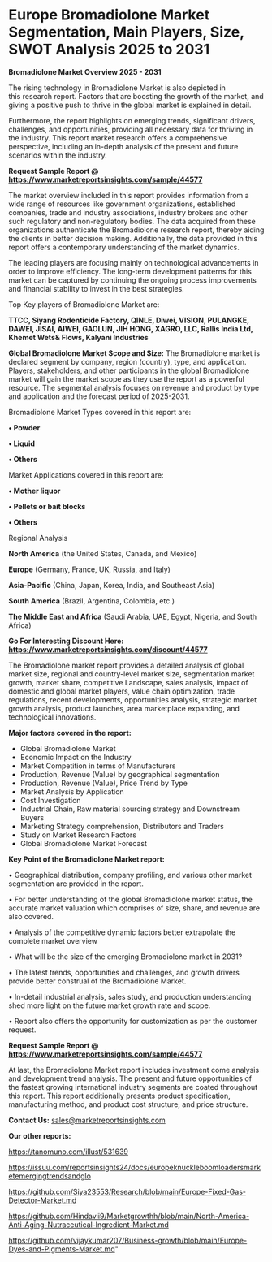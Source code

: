 # Europe Bromadiolone Market Segmentation, Main Players, Size, SWOT Analysis 2025 to 2031

<Strong> Bromadiolone Market Overview 2025 - 2031</strong>

The rising technology in Bromadiolone Market is also depicted in this research report. Factors that are boosting the growth of the market, and giving a positive push to thrive in the global market is explained in detail.

Furthermore, the report highlights on emerging trends, significant drivers, challenges, and opportunities, providing all necessary data for thriving in the industry. This report market research offers a comprehensive perspective, including an in-depth analysis of the present and future scenarios within the industry.

<strong>Request Sample Report @ <a href=https://www.marketreportsinsights.com/sample/44577>https://www.marketreportsinsights.com/sample/44577</a></strong>

The market overview included in this report provides information from a wide range of resources like government organizations, established companies, trade and industry associations, industry brokers and other such regulatory and non-regulatory bodies. The data acquired from these organizations authenticate the Bromadiolone research report, thereby aiding the clients in better decision making. Additionally, the data provided in this report offers a contemporary understanding of the market dynamics.

The leading players are focusing mainly on technological advancements in order to improve efficiency. The long-term development patterns for this market can be captured by continuing the ongoing process improvements and financial stability to invest in the best strategies.

Top Key players of Bromadiolone Market are:

<strong>TTCC, Siyang Rodenticide Factory, QINLE, Diwei, VISION, PULANGKE, DAWEI, JISAI, AIWEI, GAOLUN, JIH HONG, XAGRO, LLC, Rallis India Ltd, Khemet Wets& Flows, Kalyani Industries</strong>

<strong><b>Global Bromadiolone Market Scope and Size:</b></strong>
The Bromadiolone market is declared segment by company, region (country), type, and application. Players, stakeholders, and other participants in the global Bromadiolone market will gain the market scope as they use the report as a powerful resource. The segmental analysis focuses on revenue and product by type and application and the forecast period of 2025-2031.

Bromadiolone Market Types covered in this report are:

<strong>•  Powder

•  Liquid

•  Others</strong>

Market Applications covered in this report are:

<strong>•  Mother liquor

•  Pellets or bait blocks

•  Others</strong> 

Regional Analysis

<strong>North America</strong> (the United States, Canada, and Mexico)

<strong>Europe</strong> (Germany, France, UK, Russia, and Italy)

<strong>Asia-Pacific</strong> (China, Japan, Korea, India, and Southeast Asia)

<strong>South America</strong> (Brazil, Argentina, Colombia, etc.)

<strong>The Middle East and Africa</strong> (Saudi Arabia, UAE, Egypt, Nigeria, and South Africa)

<strong>Go For Interesting Discount Here: <a href=https://www.marketreportsinsights.com/discount/44577>https://www.marketreportsinsights.com/discount/44577</a></strong>

The Bromadiolone market report provides a detailed analysis of global market size, regional and country-level market size, segmentation market growth, market share, competitive Landscape, sales analysis, impact of domestic and global market players, value chain optimization, trade regulations, recent developments, opportunities analysis, strategic market growth analysis, product launches, area marketplace expanding, and technological innovations.

<strong><b>Major factors covered in the report:</b></strong>
<ul>
  <li>Global Bromadiolone Market </li>
  <li>Economic Impact on the Industry</li>
  <li>Market Competition in terms of Manufacturers</li>
  <li>Production, Revenue (Value) by geographical segmentation</li>
  <li>Production, Revenue (Value), Price Trend by Type</li>
  <li>Market Analysis by Application</li>
  <li>Cost Investigation</li>
  <li>Industrial Chain, Raw material sourcing strategy and Downstream Buyers</li>
  <li>Marketing Strategy comprehension, Distributors and Traders</li>
  <li>Study on Market Research Factors</li>
  <li>Global Bromadiolone Market Forecast</li>
</ul>

<strong><b>Key Point of the Bromadiolone Market report:</b></strong>

• Geographical distribution, company profiling, and various other market segmentation are provided in the report.

• For better understanding of the global Bromadiolone market status, the accurate market valuation which comprises of size, share, and revenue are also covered.

• Analysis of the competitive dynamic factors better extrapolate the complete market overview

• What will be the size of the emerging Bromadiolone market in 2031?

• The latest trends, opportunities and challenges, and growth drivers provide better construal of the Bromadiolone Market.

• In-detail industrial analysis, sales study, and production understanding shed more light on the future market growth rate and scope.

• Report also offers the opportunity for customization as per the customer request.

<strong>Request Sample Report @ <a href=https://www.marketreportsinsights.com/sample/44577>https://www.marketreportsinsights.com/sample/44577</a></strong>

At last, the Bromadiolone Market report includes investment come analysis and development trend analysis. The present and future opportunities of the fastest growing international industry segments are coated throughout this report. This report additionally presents product specification, manufacturing method, and product cost structure, and price structure.

<strong>Contact Us:</strong>
sales@marketreportsinsights.com

<strong>Our other reports:</strong>

<a href=https://tanomuno.com/illust/531639>https://tanomuno.com/illust/531639</a>

<a href=https://issuu.com/reportsinsights24/docs/europeknuckleboomloadersmarketemergingtrendsandglo>https://issuu.com/reportsinsights24/docs/europeknuckleboomloadersmarketemergingtrendsandglo</a>

<a href=https://github.com/Siya23553/Research/blob/main/Europe-Fixed-Gas-Detector-Market.md>https://github.com/Siya23553/Research/blob/main/Europe-Fixed-Gas-Detector-Market.md</a>

<a href=https://github.com/Hindavii9/Marketgrowthh/blob/main/North-America-Anti-Aging-Nutraceutical-Ingredient-Market.md>https://github.com/Hindavii9/Marketgrowthh/blob/main/North-America-Anti-Aging-Nutraceutical-Ingredient-Market.md</a>

<a href=https://github.com/vijaykumar207/Business-growth/blob/main/Europe-Dyes-and-Pigments-Market.md>https://github.com/vijaykumar207/Business-growth/blob/main/Europe-Dyes-and-Pigments-Market.md</a>"
